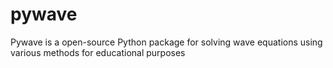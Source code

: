 # pywave
Pywave is a open-source Python package for solving wave equations using various methods for educational purposes
